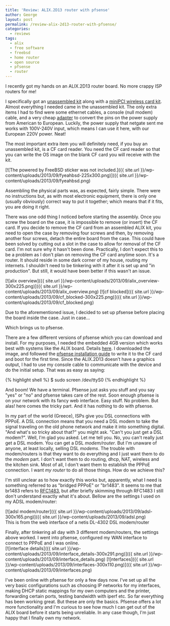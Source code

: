 ```yaml
---
title: 'Review: ALIX.2D13 router with pfsense'
author: George
layout: post
permalink: /review-alix-2d13-router-with-pfsense/
categories:
  - reviews
tags:
  - alix
  - free software
  - freebsd
  - home router
  - open source
  - pfsense
  - router
---
```

I recently got my hands on an ALIX.2D13 router board. No more crappy ISP routers for me!

I specifically got an [unassembled kit](http://store.netgate.com/ALIX2D3-2D13-Kit-Black-Unassembled-P172C82.aspx) along with a [miniPCI wireless card kit](http://store.netgate.com/KIT-ALIX-5004MP-DUAL-P190C34.aspx). Almost everything I needed came in the unassembled kit. The only extra items I had to find were some ethernet cables, a console (null modem) cable, and a very cheap [adapter](http://www.amazon.com/Bluecell-American-European-Outlet-Adapter/dp/B008M4LQM2/ref=sr_1_1?ie=UTF8&qid=1378187269&sr=8-1&keywords=american+european+adapter) to convert the pins on the power supply from American to European. Luckily, the power supply that netgate sent me works with 100V-240V input, which means I can use it here, with our European 220V power. Neat!

The most important extra item you will definitely need, if you buy an unassembled kit, is a CF card reader. You need the CF card reader so that you can write the OS image on the blank CF card you will receive with the kit.

[![The powered by FreeBSD sticker was not included.]({{ site.url }}/wp-content/uploads/2013/09/fyeahbsd-225x300.png)]({{ site.url }}/wp-content/uploads/2013/09/fyeahbsd.png)

Assembling the physical parts was, as expected, fairly simple. There were no instructions but, as with most electronic equipment, there is only one (usually obviously) correct way to put it together; which means that if it fits, you are doing it right.

There was one odd thing I noticed before starting the assembly. Once you screw the board on the case, it is impossible to remove (or insert) the CF card. If you decide to remove the CF card from an assembled ALIX kit, you need to open the case by removing four screws and then, by removing another four screws, detach the entire board from the case. This could have been solved by cutting out a slot in the case to allow for removal of the CF card. I'm not sure why it hasn't been done. Practically, I don't expect this to be a problem as I don't plan on removing the CF card anytime soon. It's a router. It should reside in some dark corner of my house, routing my internets. I shouldn't need to be tinkering with it after it is set up and "in production". But still, it would have been better if this wasn't an issue.

[![alix overview]({{ site.url }}/wp-content/uploads/2013/09/alix_overview-300x225.png)]({{ site.url }}/wp-content/uploads/2013/09/alix_overview.png)
[![cf blocked]({{ site.url }}/wp-content/uploads/2013/09/cf_blocked-300x225.png)]({{ site.url }}/wp-content/uploads/2013/09/cf_blocked.png)

Due to the aforementioned issue, I decided to set up pfsense before placing the board inside the case. Just in case&#8230;

Which brings us to pfsense.

There are a few different versions of pfsense which you can download and install. For my purposes, I needed the embedded 4GB version which works best with systems like the ALIX board. Details [here](http://pfsense.org/index.php@option=com_content&task=view&id=43&Itemid=44.html). I downloaded the image, and followed the [pfsense installation guide](http://doc.pfsense.org/index.php/InstallationGuide) to write it to the CF card and boot for the first time. Since the ALIX.2D13 doesn&#8217;t have a graphics output, I had to use my console cable to communicate with the device and do the initial setup. That was as easy as saying:

{% highlight shell %}
$ sudo screen /dev/ttyS0
{% endhighlight %}

And boom! We have a terminal. Pfsense just asks you stuff and you say "yes" or "no" and pfsense takes care of the rest. Soon enough pfsense is on your network with its fancy web interface. Easy stuff. No problem. But alas! here comes the tricky part. And it has nothing to do with pfsense.

In my part of the world (Greece), ISPs give you DSL connections with PPPoE. A DSL connection means that you need a DSL modem to take the signal traveling on the old phone network and make it into something digital. "And what's so tricky about that?" you might ask. "Can't you just get a DSL modem?". Well, I'm glad you asked. Let me tell you. No, you can't really just get a DSL modem. You can get a DSL *modem/router*. But I'm unaware of anyone, at least locally, selling DSL *modems*. The trouble with modem/routers is that they want to do everything and I just want them to do the *modem* part. I don't want them to do routing, dhcp, NAT, wireless and the kitchen sink. Most of all, I don't want them to establish the PPPoE connection. I want *my router* to do all those things. How do we achieve this?

I'm still unclear as to how exactly this works but, apparently, what I need is something referred to as "bridged PPPoE" or "br1483". It seems to me that br1483 refers to [RFC1483](https://www.rfc-editor.org/rfc/rfc1483.txt), but after briefly skimming through RFC1483 I still don't understand exactly what it's about. Bellow are the settings I used on my ADSL modem/router:

[![adsl modem/router]({{ site.url }}/wp-content/uploads/2013/09/adsl-300x165.png)]({{ site.url }}/wp-content/uploads/2013/09/adsl.png)  
This is from the web interface of a netis DL-4302 DSL modem/router


Finally, after tinkering all day with 3 different modem/routers, the settings above worked. Ι went into pfsense, configured my WAN interface to connect to PPPoE and I was online.  
[![interface details]({{ site.url }}/wp-content/uploads/2013/09/interface_details-300x291.png)]({{ site.url }}/wp-content/uploads/2013/09/interface_details.png)
[![nterfaces]({{ site.url }}/wp-content/uploads/2013/09/interfaces-300x110.png)]({{ site.url }}/wp-content/uploads/2013/09/interfaces.png)


I've been online with pfsense for only a few days now. I've set up all the very basic configurations such as choosing IP networks for my interfaces, making DHCP static mappings for my own computers and the printer, forwarding certain ports, testing bandwidth with iperf etc. So far everything has been working great. But these are only the basics. Pfsense offers a lot more functionality and I'm curious to see how much I can get out of the ALIX board before it starts being unreliable. In any case though, I'm just happy that I finally own my network.

